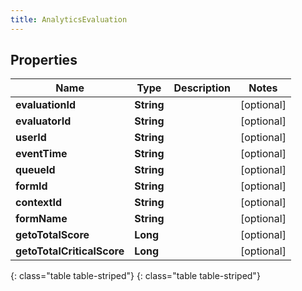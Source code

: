 ```yaml
---
title: AnalyticsEvaluation
---
```


## Properties

| Name | Type | Description | Notes |
| ------------ | ------------- | ------------- | ------------- |
| **evaluationId** | **String** |  |  [optional] |
| **evaluatorId** | **String** |  |  [optional] |
| **userId** | **String** |  |  [optional] |
| **eventTime** | **String** |  |  [optional] |
| **queueId** | **String** |  |  [optional] |
| **formId** | **String** |  |  [optional] |
| **contextId** | **String** |  |  [optional] |
| **formName** | **String** |  |  [optional] |
| **getoTotalScore** | **Long** |  |  [optional] |
| **getoTotalCriticalScore** | **Long** |  |  [optional] |
{: class="table table-striped"}
{: class="table table-striped"}


